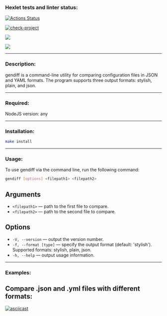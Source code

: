 ### Hexlet tests and linter status:
[![Actions Status](https://github.com/GlebZhigulev/frontend-project-46/actions/workflows/hexlet-check.yml/badge.svg)](https://github.com/GlebZhigulev/frontend-project-46/actions)

[![check-project](https://github.com/GlebZhigulev/frontend-project-46/actions/workflows/check.yml/badge.svg)](https://github.com/GlebZhigulev/frontend-project-46/actions/workflows/check.yml)

<a href="https://codeclimate.com/github/GlebZhigulev/frontend-project-46/maintainability"><img src="https://api.codeclimate.com/v1/badges/ad0ccc48ec0423156fc4/maintainability" /></a>

<a href="https://codeclimate.com/github/GlebZhigulev/frontend-project-46/test_coverage"><img src="https://api.codeclimate.com/v1/badges/ad0ccc48ec0423156fc4/test_coverage" /></a>

___

### Description:

gendiff is a command-line utility for comparing configuration files in JSON and YAML formats. The program supports three output formats: stylish, plain, and json.

---

### Required:

NodeJS version: any

---

### Installation:

```bash
make install
```
---

### Usage:

To use gendiff via the command line, run the following command:

```bash
gendiff [options] <filepath1> <filepath2>
```

## Arguments 

* `<filepath1>` — path to the first file to compare. 
* `<filepath2>` — path to the second file to compare.

## Options 
* `-V, --version` — output the version number. 
* `-f, --format [type]` — specify the output format (default: 'stylish'). Supported formats: stylish, plain, json. 
* `-h, --help` — output usage information.

---
### Examples:

## Compare .json and .yml files with different formats:
[![asciicast](https://asciinema.org/a/prEMK7BFADkMq30M9RFms1Mtj.svg)](https://asciinema.org/a/prEMK7BFADkMq30M9RFms1Mtj)
